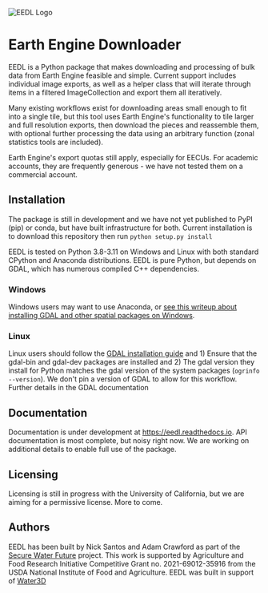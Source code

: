 ![EEDL Logo](docs/source/_static/logo/logo_black.png)

# Earth Engine Downloader

EEDL is a Python package that makes downloading and processing of bulk data from Earth Engine feasible and simple.
Current support includes individual image exports, as well as a helper class that will iterate through items in a
filtered ImageCollection and export them all iteratively. 

Many existing workflows exist for downloading areas small enough to fit into a single tile, but this tool
uses Earth Engine's functionality to tile larger and full resolution exports, then download the pieces and
reassemble them, with optional further processing the data using an arbitrary function (zonal statistics tools are included).

Earth Engine's export quotas still apply, especially for EECUs. For academic accounts, they are frequently generous - we have
not tested them on a commercial account.

## Installation
The package is still in development and we have not yet published to PyPI (pip) or conda, but have built infrastructure
for both. Current installation is to download this repository then run `python setup.py install`

EEDL is tested on Python 3.8-3.11 on Windows and Linux with both standard CPython and Anaconda distributions. EEDL is pure
Python, but depends on GDAL, which has numerous compiled C++ dependencies.

### Windows
Windows users may want to use Anaconda, or [see this writeup about installing GDAL and other spatial packages on Windows](https://github.com/nickrsan/spatial_resources/edit/main/installing_spatial_python_windows.md).

### Linux
Linux users should follow the [GDAL
installation guide](https://pypi.org/project/GDAL/) and 1) Ensure that the gdal-bin and gdal-dev packages are installed and 2) The gdal version they install
for Python matches the gdal version of the system packages (`ogrinfo --version`). We don't pin a version of GDAL to allow
for this workflow. Further details in the GDAL documentation

## Documentation
Documentation is under development at https://eedl.readthedocs.io. API documentation is most complete, but noisy right
now. We are working on additional details to enable full use of the package.

## Licensing
Licensing is still in progress with the University of California, but we are aiming for a permissive license. More to come.

## Authors
EEDL has been built by Nick Santos and Adam Crawford as part of the [Secure Water Future](https://securewaterfuture.net) project. This work is supported
by Agriculture and Food Research Initiative Competitive Grant no. 
2021-69012-35916 from the USDA National Institute of Food and Agriculture. EEDL was built in support of [Water3D](https://waterdecisions.app)
